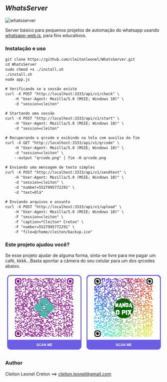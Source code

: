 ## _WhatsServer_

<img src="https://github.com/cleitonleonel/WhatsServer/blob/master/whats.png?raw=true" alt="whatsserver" width="200"/>

Server básico para pequenos projetos de automação do whatsapp usando [whatsapp-web.js](https://wwebjs.dev/),
para fins educativos.

### Instalação e uso

```shell
git clone https://github.com/cleitonleonel/WhatsServer.git
cd WhatsServer
sudo chmod +x ./install.sh
./install.sh
node app.js
```

```shell
# Verificando se a sessão existe
curl -X POST "http://localhost:3333/api/v1/check" \
    -H "User-Agent: Mozilla/5.0 (MSIE; Windows 10)" \
    -d "session=cleiton"
```

```shell
# Startando uma sessão
curl -X POST "http://localhost:3333/api/v1/start" \
    -H "User-Agent: Mozilla/5.0 (MSIE; Windows 10)" \
    -d "session=cleiton"
```

```shell
# Recuperando o qrcode e exibindo na tela com auxilio do fim
curl -X GET "http://localhost:3333/api/v1/qrcode" \
    -H "User-Agent: Mozilla/5.0 (MSIE; Windows 10)" \
    -d "session=cleiton" \
    --output "qrcode.png" | fim -H qrcode.png
```

```shell
# Enviando uma mensagem de texto simples
curl -X POST "http://localhost:3333/api/v1/sendtext" \
    -H "User-Agent: Mozilla/5.0 (MSIE; Windows 10)" \
    -d "session=cleiton" \
    -d "number=5527995772291" \
    -d "text=Olá"
```

```shell
# Enviando arquivos e assunto
curl -X POST "http://localhost:3333/api/v1/upload" \
    -H "User-Agent: Mozilla/5.0 (MSIE; Windows 10)" \
    -F "session=cleiton" \
    -F "caption=*Cleiton* Creton" \
    -F "number=5527995772291" \
    -F "file=@/home/cleiton/backup.ico"
```

### Este projeto ajudou você?

Se esse projeto ajudar de alguma forma, sinta-se livre para me pagar um café, kkkk...Basta apontar a câmera do seu celular para um dos qrcodes abaixo.

<img src="https://github.com/cleitonleonel/pypix/blob/master/qrcode.png?raw=true" alt="QRCode Doação" width="250"/>

<img src="https://github.com/cleitonleonel/pypix/blob/master/artistic.gif?raw=true" alt="QRCode Doação" width="250"/>

### Author

Cleiton Leonel Creton ==> cleiton.leonel@gmail.com
